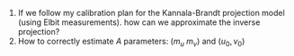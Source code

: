 1. If we follow my calibration plan for the Kannala-Brandt projection model (using Elbit measurements). how can we approximate the inverse projection?
2. How to correctly estimate $A$ parameters: ($m_u$ $m_v$) and  $(u_0, v_0)$ 